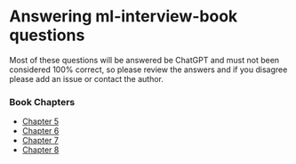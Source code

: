 # Answering ml-interview-book questions
Most of these questions will be answered be ChatGPT and must not been considered 100% correct, so please review the answers and if you disagree please add an issue or contact the author.

### Book Chapters

* [Chapter 5](chapter5.md)
* [Chapter 6](chapter6.md)
* [Chapter 7](chapter7.md)
* [Chapter 8](chapter8.md)